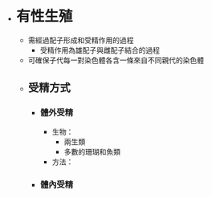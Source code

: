- # 有性生殖
	- 需經過配子形成和受精作用的過程
		- 受精作用為雄配子與雌配子結合的過程
	- 可確保子代每一對染色體各含一條來自不同親代的染色體
	- ## 受精方式
		- ### 體外受精
			- 生物：
				- 兩生類
				- 多數的珊瑚和魚類
			- 方法：
		- ### 體內受精